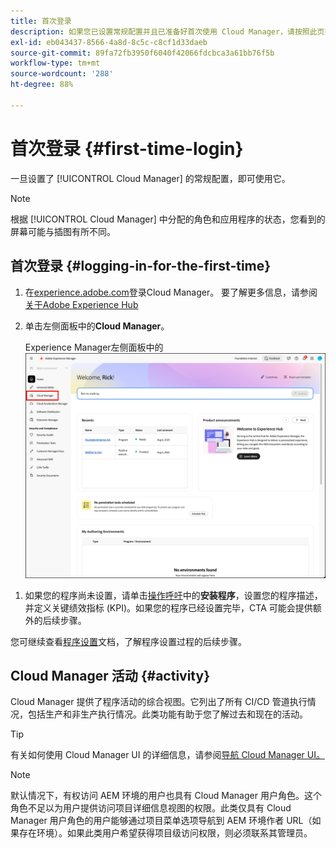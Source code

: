 ```yaml
---
title: 首次登录
description: 如果您已设置常规配置并且已准备好首次使用 Cloud Manager，请按照此页面上的说明进行操作。
exl-id: eb043437-8566-4a8d-8c5c-c8cf1d33daeb
source-git-commit: 89fa72fb3950f6040f42066fdcbca3a61bb76f5b
workflow-type: tm+mt
source-wordcount: '288'
ht-degree: 88%

---
```



# 首次登录 {#first-time-login}

一旦设置了 [!UICONTROL Cloud Manager] 的常规配置，即可使用它。

>[!NOTE]
>
>根据 [!UICONTROL Cloud Manager] 中分配的角色和应用程序的状态，您看到的屏幕可能与插图有所不同。

## 首次登录 {#logging-in-for-the-first-time}

1. 在[experience.adobe.com](https://experience.adobe.com/experiencemanager)登录Cloud Manager。 要了解更多信息，请参阅[关于Adobe Experience Hub](https://experienceleague.adobe.com/zh-hans/docs/experience-manager-65/content/experience-hub/experience-hub)
1. 单击左侧面板中的&#x200B;**Cloud Manager**。

   Experience Manager左侧面板中的![Cloud Manager](/help/getting-started/assets/cloud-manager-experiencemanager.png)

<!-- 
1. Log into Cloud Manager at [`my.cloudmanager.adobe.com`](https://my.cloudmanager.adobe.com/) and you see your list of programs.

   ![Cloud Manager console](/help/assets/cloud-manager-console.png)

1. Click your program's card to navigate to Cloud Manager's **Overview** page. 

1. Cloud Manager opens to the **Overview** page.

   ![Cloud Manager overview page](/help/assets/program-overview-page.png) -->


1. 如果您的程序尚未设置，请单击[操作呼吁](/help/getting-started/navigation.md#cta)中的&#x200B;**安装程序**，设置您的程序描述，并定义关键绩效指标 (KPI)。如果您的程序已经设置完毕，CTA 可能会提供额外的后续步骤。

您可继续查看[程序设置](/help/getting-started/program-setup.md)文档，了解程序设置过程的后续步骤。

## Cloud Manager 活动 {#activity}

Cloud Manager 提供了程序活动的综合视图。它列出了所有 CI/CD 管道执行情况，包括生产和非生产执行情况。此类功能有助于您了解过去和现在的活动。

>[!TIP]
>
>有关如何使用 Cloud Manager UI 的详细信息，请参阅[导航 Cloud Manager UI。](/help/getting-started/navigation.md)

>[!NOTE]
>
>默认情况下，有权访问 AEM 环境的用户也具有 Cloud Manager 用户角色。这个角色不足以为用户提供访问项目详细信息视图的权限。此类仅具有 Cloud Manager 用户角色的用户能够通过项目菜单选项导航到 AEM 环境作者 URL（如果存在环境）。如果此类用户希望获得项目级访问权限，则必须联系其管理员。
